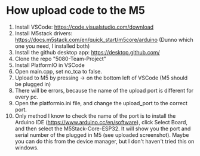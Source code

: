 How upload code to the M5
========================

1. Install VSCode: https://code.visualstudio.com/download
2. Install M5stack drivers: https://docs.m5stack.com/en/quick_start/m5core/arduino (Dunno which one you need, I installed both)
3. Install the github desktop app: https://desktop.github.com/ 
4. Clone the repo "5080-Team-Project" 
5. Install PlatformIO in VSCode
6. Open main.cpp, set no_tca to false. 
7. Upload to M5 by pressing -> on the bottom left of VSCode (M5 should be plugged in)
8. There will be errors, because the name of the upload port is different for every pc. 
9. Open the platformio.ini file, and change the upload_port to the correct port.
10. Only method I know to check the name of the port is to install the Arduino IDE (https://www.arduino.cc/en/software), click Select Board, and then select the M5Stack-Core-ESP32. It will show you the port and serial number of the plugged in M5 (see uploaded screenshot). Maybe you can do this from the device manager, but I don't haven't tried this on windows.


